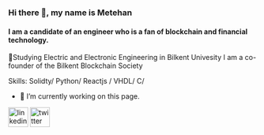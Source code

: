 ### Hi there 👋, my name is Metehan
#### I am a candidate of an engineer who is a fan of blockchain and financial technology.

📗Studying Electric and Electronic Engineering in Bilkent Univesity
I am a co-founder of the Bilkent Blockchain Society

Skills: Solidty/ Python/ Reactjs / VHDL/ C/ 

- 🔭 I’m currently working on this page. 


[<img src='https://cdn.jsdelivr.net/npm/simple-icons@3.0.1/icons/linkedin.svg' alt='linkedin' height='40'>](https://www.linkedin.com/in/metehan-çalışkan-7a088917a/)  [<img src='https://cdn.jsdelivr.net/npm/simple-icons@3.0.1/icons/twitter.svg' alt='twitter' height='40'>](https://twitter.com/kmetehanclskn)  
